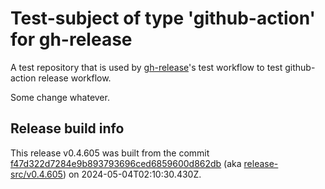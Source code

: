 # Test-subject of type 'github-action' for gh-release

A test repository that is used by [gh-release](https://github.com/kattecon/gh-release)'s test workflow to test github-action release workflow.

Some change whatever.


## Release build info

This release v0.4.605 was built from the commit [f47d322d7284e9b893793696ced6859600d862db](https://github.com/kattecon/gh-release-test-ga/tree/f47d322d7284e9b893793696ced6859600d862db) (aka [release-src/v0.4.605](https://github.com/kattecon/gh-release-test-ga/tree/release-src/v0.4.605)) on 2024-05-04T02:10:30.430Z.
        